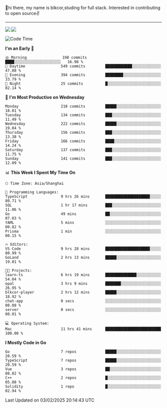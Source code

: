 👋hi there, my name is blkcor,studing for full stack.
Interested in contributing to open source✌️

<hr/>

![](https://github-readme-stats.vercel.app/api?username=blkcor)
<a href="https://github.com/blkcor/github-readme-stats">
    <img align="left" src="https://github-readme-stats.vercel.app/api/top-langs/?username=blkcor&hide=jupyter%20notebook,shaderlab,tex,c%23&langs_count=9" />
</a>


<!--START_SECTION:waka-->
![Code Time](http://img.shields.io/badge/Code%20Time-1%2C794%20hrs%2035%20mins-blue)

**I'm an Early 🐤** 

```text
🌞 Morning                198 commits         ████░░░░░░░░░░░░░░░░░░░░░   16.98 % 
🌆 Daytime                549 commits         ████████████░░░░░░░░░░░░░   47.08 % 
🌃 Evening                394 commits         ████████░░░░░░░░░░░░░░░░░   33.79 % 
🌙 Night                  25 commits          █░░░░░░░░░░░░░░░░░░░░░░░░   02.14 % 
```
📅 **I'm Most Productive on Wednesday** 

```text
Monday                   210 commits         █████░░░░░░░░░░░░░░░░░░░░   18.01 % 
Tuesday                  134 commits         ███░░░░░░░░░░░░░░░░░░░░░░   11.49 % 
Wednesday                222 commits         █████░░░░░░░░░░░░░░░░░░░░   19.04 % 
Thursday                 156 commits         ███░░░░░░░░░░░░░░░░░░░░░░   13.38 % 
Friday                   166 commits         ████░░░░░░░░░░░░░░░░░░░░░   14.24 % 
Saturday                 137 commits         ███░░░░░░░░░░░░░░░░░░░░░░   11.75 % 
Sunday                   141 commits         ███░░░░░░░░░░░░░░░░░░░░░░   12.09 % 
```


📊 **This Week I Spent My Time On** 

```text
🕑︎ Time Zone: Asia/Shanghai

💬 Programming Languages: 
TypeScript               9 hrs 26 mins       ████████████████████░░░░░   80.71 % 
SQL                      1 hr 17 mins        ███░░░░░░░░░░░░░░░░░░░░░░   11.06 % 
Go                       49 mins             ██░░░░░░░░░░░░░░░░░░░░░░░   07.03 % 
YAML                     5 mins              ░░░░░░░░░░░░░░░░░░░░░░░░░   00.82 % 
Prisma                   1 min               ░░░░░░░░░░░░░░░░░░░░░░░░░   00.15 % 

🔥 Editors: 
VS Code                  9 hrs 28 mins       ████████████████████░░░░░   80.99 % 
GoLand                   2 hrs 13 mins       █████░░░░░░░░░░░░░░░░░░░░   19.01 % 

🐱‍💻 Projects: 
learn-ts                 6 hrs 19 mins       ██████████████░░░░░░░░░░░   54.04 % 
opal                     3 hrs 9 mins        ███████░░░░░░░░░░░░░░░░░░   26.95 % 
blkcor-player            2 hrs 12 mins       █████░░░░░░░░░░░░░░░░░░░░   18.92 % 
chat-app                 0 secs              ░░░░░░░░░░░░░░░░░░░░░░░░░   00.08 % 
server                   0 secs              ░░░░░░░░░░░░░░░░░░░░░░░░░   00.01 % 

💻 Operating System: 
Mac                      11 hrs 41 mins      █████████████████████████   100.00 % 
```

**I Mostly Code in Go** 

```text
Go                       7 repos             █████░░░░░░░░░░░░░░░░░░░░   20.59 % 
TypeScript               7 repos             █████░░░░░░░░░░░░░░░░░░░░   20.59 % 
Vue                      3 repos             ██░░░░░░░░░░░░░░░░░░░░░░░   08.82 % 
C++                      2 repos             █░░░░░░░░░░░░░░░░░░░░░░░░   05.88 % 
Solidity                 1 repo              █░░░░░░░░░░░░░░░░░░░░░░░░   02.94 % 
```




 Last Updated on 03/02/2025 20:14:43 UTC
<!--END_SECTION:waka-->


